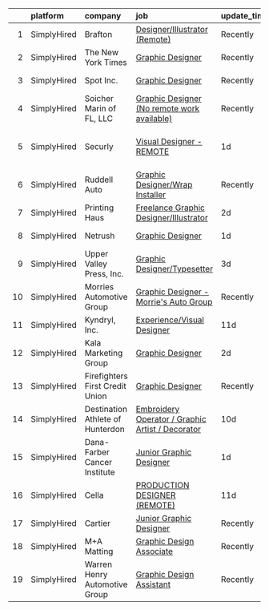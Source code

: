 

|    | platform    | company                          | job                                                                                                                                                           | update_time   | location                     |
|---:|:------------|:---------------------------------|:--------------------------------------------------------------------------------------------------------------------------------------------------------------|:--------------|:-----------------------------|
|  1 | SimplyHired | Brafton                          | [Designer/Illustrator (Remote)](https://www.simplyhired.com/job/shrfM2S2_9v6I0AQP-nbgRyw1PpmX_kdpR6ayxyxcP3h7Vz0Y3UbaA?q=graphic+designer)                    | Recently      | Remote                       |
|  2 | SimplyHired | The New York Times               | [Graphic Designer](https://www.simplyhired.com/job/JuQXK84id870TjAst_-M2lNv1rGI50tIVpICBI--gCVbLWopq7EYJw?q=graphic+designer)                                 | Recently      | New York, NY                 |
|  3 | SimplyHired | Spot Inc.                        | [Graphic Designer](https://www.simplyhired.com/job/Xwun_z3C5gslmqOlEmNFlJIsS4OAp1gtWLS0kfFbqNgax3pSO55CCg?q=graphic+designer)                                 | Recently      | Indianapolis, IN             |
|  4 | SimplyHired | Soicher Marin of FL, LLC         | [Graphic Designer (No remote work available)](https://www.simplyhired.com/job/3bEAtpp8rzsI0KAUCN-xS_vg7pQs6A8BkK9qv9pariSvuA33NHQ1dw?q=graphic+designer)      | Recently      | Bradenton, FL                |
|  5 | SimplyHired | Securly                          | [Visual Designer - REMOTE](https://www.simplyhired.com/job/KSDk8ILUyihVQGn0kcxF5r4xfVBItp4Je7IBCJljXvBkuGHI925Izg?q=graphic+designer)                         | 1d            | San Antonio, TX +3 locations |
|  6 | SimplyHired | Ruddell Auto                     | [Graphic Designer/Wrap Installer](https://www.simplyhired.com/job/ajBuBy_i5ox-3IxXVO1Z0h4bkN1J6RZN4kDRj4Q2JSc_MWJ3RHVkbQ?q=graphic+designer)                  | Recently      | Port Angeles, WA             |
|  7 | SimplyHired | Printing Haus                    | [Freelance Graphic Designer/Illustrator](https://www.simplyhired.com/job/uieXt9X5QVSRJOXHG7xNJ3IXVAAvwIbac7rjW_7xjI30mmNvPqQvSg?q=graphic+designer)           | 2d            | Remote                       |
|  8 | SimplyHired | Netrush                          | [Graphic Designer](https://www.simplyhired.com/job/Fv09K8efg04O2xfHOOUGkbP9Ae8BtlrUwzazVr4AmEoa8JvplkzWNQ?q=graphic+designer)                                 | 1d            | Vancouver, WA                |
|  9 | SimplyHired | Upper Valley Press, Inc.         | [Graphic Designer/Typesetter](https://www.simplyhired.com/job/HVg5zHwuB1BvJPqu2na1wbyoROVi8yhioJY86SKI6w4wss2NGMKUhg?q=graphic+designer)                      | 3d            | North Haverhill, NH          |
| 10 | SimplyHired | Morries Automotive Group         | [Graphic Designer - Morrie's Auto Group](https://www.simplyhired.com/job/Rwz9K25IOHH7NhfUqBTzsl3rqf1PaMjSE6SLCGs7D5KRdM93QO3JWA?q=graphic+designer)           | Recently      | Minnetonka, MN               |
| 11 | SimplyHired | Kyndryl, Inc.                    | [Experience/Visual Designer](https://www.simplyhired.com/job/sviTzpgN8al6or_zVovwby2lH0X5pwa20AJXJJbSLLVvXHN-olAnVg?q=graphic+designer)                       | 11d           | Austin, TX                   |
| 12 | SimplyHired | Kala Marketing Group             | [Graphic Designer](https://www.simplyhired.com/job/eP312eymVZPdONS9dm0wm4dUH0EFrx1CQFKJjnWfRpGj7FRluqugSA?q=graphic+designer)                                 | 2d            | Remote                       |
| 13 | SimplyHired | Firefighters First Credit Union  | [Graphic Designer](https://www.simplyhired.com/job/7sL6naDEBFORGas0AYAkbe2B7mDSdt7u3ZjWj81fS8jWeysFukU3dQ?q=graphic+designer)                                 | Recently      | Los Angeles, CA              |
| 14 | SimplyHired | Destination Athlete of Hunterdon | [Embroidery Operator / Graphic Artist / Decorator](https://www.simplyhired.com/job/sTvMezbAbRVEUpDVlaYEonJJBTg1sslVAE11aHiEv-Jd4K9jPmfaFA?q=graphic+designer) | 10d           | Lebanon, NJ                  |
| 15 | SimplyHired | Dana-Farber Cancer Institute     | [Junior Graphic Designer](https://www.simplyhired.com/job/CBFstu2531hWSDQB9ud-bhsiVRKVfNPDFweS1AFwgiwxBQLOdyWz7Q?q=graphic+designer)                          | 1d            | Boston, MA                   |
| 16 | SimplyHired | Cella                            | [PRODUCTION DESIGNER (REMOTE)](https://www.simplyhired.com/job/jphCQTBZ3XUNnrEbnNGlePiM-sZU_vHFRC7yadwCus4q2uLi3XX4UA?q=graphic+designer)                     | 11d           | Remote                       |
| 17 | SimplyHired | Cartier                          | [Junior Graphic Designer](https://www.simplyhired.com/job/Qm1Kb11VCsWCNhaiEfDfuwO5qfPCM6pUTz3Hm0dfAnpCgbFAx_hCjA?q=graphic+designer)                          | Recently      | New York, NY                 |
| 18 | SimplyHired | M+A Matting                      | [Graphic Design Associate](https://www.simplyhired.com/job/nip0kECI2ukX7JbSVP3lvaA0XBDBSfMXI5P2b0ZUYyGn3ddKqeUHvQ?q=graphic+designer)                         | Recently      | LaGrange, GA                 |
| 19 | SimplyHired | Warren Henry Automotive Group    | [Graphic Design Assistant](https://www.simplyhired.com/job/fpVPqzemSFGl3WeI8yd7mK_YSII534MIaTPqI6GbWLRtw3Jw2G-GeQ?q=graphic+designer)                         | Recently      | North Miami, FL              |